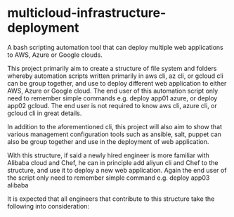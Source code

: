 # multicloud-infrastructure-deployment
A bash scripting automation tool that can deploy multiple web applications to AWS, Azure or Google clouds.

This project primarily aim to create a structure of file system and folders whereby automation scripts written primarily in aws cli, az cli, or gcloud cli can be group together, and use to deploy different web application to either AWS, Azure or Google cloud. The end user of this automation script only need to remember simple commands e.g. deploy app01 azure, or deploy app02 gcloud. The end user is not required to know aws cli, azure cli, or gcloud cli in great details.

In addition to the aforementioned cli, this project will also aim to show that various management configuration tools such as ansible, salt, puppet can also be group together and use in the deployment of web application.

With this structure, if said a newly hired engineer is more familiar with Alibaba cloud and Chef, he can in principle add aliyun cli and Chef to the structure, and use it to deploy a new web application. Again the end user of the script only need to remember simple command e.g. deploy app03 alibaba

It is expected that all engineers that contribute to this structure take the following into consideration:

